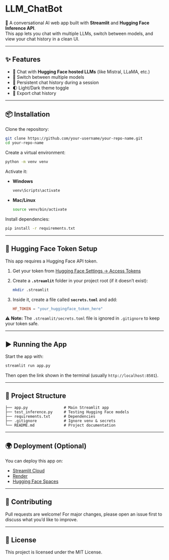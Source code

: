# LLM_ChatBot

🚀 A conversational AI web app built with **Streamlit** and **Hugging Face Inference API**.  
This app lets you chat with multiple LLMs, switch between models, and view your chat history in a clean UI.  

---

## ✨ Features  
- 🧠 Chat with **Hugging Face hosted LLMs** (like Mistral, LLaMA, etc.)  
- 🔄 Switch between multiple models  
- 💬 Persistent chat history during a session  
- 🌓 Light/Dark theme toggle  
- 📄 Export chat history  

---

## 📦 Installation  

Clone the repository:  

```bash
git clone https://github.com/your-username/your-repo-name.git
cd your-repo-name
```

Create a virtual environment:  

```bash
python -m venv venv
```

Activate it:  

- **Windows**  
  ```bash
  venv\Scripts\activate
  ```
- **Mac/Linux**  
  ```bash
  source venv/bin/activate
  ```

Install dependencies:  

```bash
pip install -r requirements.txt
```

---

## 🔑 Hugging Face Token Setup  

This app requires a Hugging Face API token.  

1. Get your token from [Hugging Face Settings → Access Tokens](https://huggingface.co/settings/tokens)  
2. Create a **`.streamlit`** folder in your project root (if it doesn’t exist):  

   ```bash
   mkdir .streamlit
   ```

3. Inside it, create a file called **`secrets.toml`** and add:  

   ```toml
   HF_TOKEN = "your_huggingface_token_here"
   ```

⚠️ **Note:** The `.streamlit/secrets.toml` file is ignored in `.gitignore` to keep your token safe.  

---

## ▶️ Running the App  

Start the app with:  

```bash
streamlit run app.py
```

Then open the link shown in the terminal (usually `http://localhost:8501`).  

---

## 📂 Project Structure  

```
├── app.py                # Main Streamlit app
├── test_inference.py     # Testing Hugging Face models
├── requirements.txt      # Dependencies
├── .gitignore            # Ignore venv & secrets
└── README.md             # Project documentation
```

---

## 🌍 Deployment (Optional)  

You can deploy this app on:  
- [Streamlit Cloud](https://share.streamlit.io/)  
- [Render](https://render.com/)  
- [Hugging Face Spaces](https://huggingface.co/spaces)  

---

## 🤝 Contributing  

Pull requests are welcome! For major changes, please open an issue first to discuss what you’d like to improve.  

---

## 📜 License  

This project is licensed under the MIT License.  
